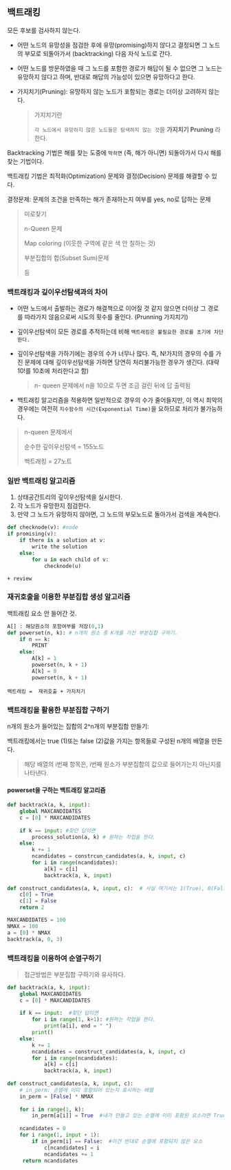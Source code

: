 ## 백트래킹



모든 후보를 검사하지 않는다.

* 어떤 노드의 유망성을 점검한 후에 유망(promising)하지 않다고 결정되면 그 노드의 부모로 되돌아가서 (backtracking) 다음 자식 노드로 간다.
* 어떤 노드를 방문하였을 때 그 노드를 포함한 경로가 해답이 될 수 없으면 그 노드는 유망하지 않다고 하며, 반대로 해답의 가능성이 있으면 유망하다고 한다.
* 가지치기(Pruning): 유망하지 않는 노드가 포함되는 경로는 더이상 고려하지 않는다.

  > 가지치기란
  >
  > `각 노드에서 유망하지 않은 노드들은 탐색하지 않는 것`을 **가지치기 Pruning** 라 한다.



Backtracking 기법은 해를 찾는 도중에 `막히면` (즉, 해가 아니면) 되돌아가서 다시 해를 찾는 기법이다.

백트래킹 기법은 최적화(Optimization) 문제와 결정(Decision) 문제를 해결할 수 있다.

결정문제: 문제의 조건을 만족하는 해가 존재하는지 여부를 yes, no로 답하는 문제

> 미로찾기
>
> n-Queen 문제
>
> Map coloring (이웃한 구역에 같은 색 안 칠하는 것)
>
> 부분집합의 합(Subset Sum)문제 
>
> 등



### 백트래킹과 깊이우선탐색과의 차이

* 어떤 노드에서 출발하는 경로가 해결책으로 이어질 것 같지 않으면 더이상 그 경로를 따라가지 않음으로써 시도의 횟수를 줄인다. (Prunning 가지치기)

* 깊이우선탐색이 모든 경로를 추적하는데 비해 `백트래킹은 불필요한 경로를 초기에 차단한다.`

* 깊이우선탐색을 가하기에는 경우의 수가 너무나 많다. 즉, N!가지의 경우의 수를 가진 문제에 대해 깊이우선탐색을 가하면 당연히 처리불가능한 경우가 생긴다. (대략 10!를 10초에 처리한다고 함)

  > n- queen 문제에서 n을 10으로 두면 조금 걸린 뒤에 답 출력됨

* 백트래킹 알고리즘을 적용하면 일반적으로 경우의 수가 줄어들지만, 이 역시 최악의 경우에는 여전히 `지수함수의 시간(Exponential Time)`을 요하므로 처리가 불가능하다.

> n-queen 문제에서
>
> 순수한 깊이우선탐색 = 155노드
>
> 백트래킹 = 27노트





### 일반 백트래킹 알고리즘

1. 상태공간트리의 깊이우선탐색을 실시한다.
2. 각 노드가 유망한지 점검한다.
3. 만약 그 노드가 유망하지 않아면, 그 노드의 부모노드로 돌아가서 검색을 계속한다.

```python
def checknode(v): #node
if promising(v):
    if there is a solution at v:
        write the solution
    else:
        for u in each child of v:
            checknode(u)
```





`+ review`

### 재귀호출을 이용한 부분집합 생성 알고리즘

백트래킹 요소 안 들어간 것.

```python
A[] : 해당원소의 포함여부를 저장(0,1)
def powerset(n, k): # n개의 원소 중 K개를 가진 부분집합 구하기.
    if n == k:
        PRINT
    else:
        A[k] = 1
        powerset(n, k + 1)
        A[k] = 0
        powerset(n, k + 1)
```





`백트래킹 =  재귀호출 + 가지치기`

### 백트래킹을 활용한 부분집합 구하기

n개의 원소가 들어있는 집합의 2^n개의 부분집합 만들기: 

백트래킹에서는 true (1)또는 false (2)값을 가지는 항목들로 구성된 n개의 배열을 만든다. 

> 해당 배열의 i번째 항목은, i번째 원소가 부분집합의 값으로 들어가는지 아닌지를 나타낸다.



#### powerset을 구하는 백트래킹 알고리즘 

```python
def backtrack(a, k, input):
    global MAXCANDIDATES
    c = [0] * MAXCANDIDATES
    
    if k == input: #찾던 답이면 
        process_solution(a, k) # 원하는 작업을 한다.
    else:
        k += 1
        ncandidates = constrcun_candidates(a, k, input, c)
        for i in range(ncandidates):
            a[k] = c[i]
            backtrack(a, k, input)
            
def construct_candidates(a, k, input, c):  # 사실 여기서는 1(True), 0(False) 두 개라 이렇게 함수로 따로 뺄 필요는 없는데, 후보군을 둔다는 의미를 남기고 싶어서 만듬. 나중에 다른 코드에서 후보군이 2개가 아니라 많아져도 괜찮도록.
    c[0] = True
    c[1] = False
    return 2

MAXCANDIDATES = 100
NMAX = 100
a = [0] * NMAX
backtrack(a, 0, 3)
```





### 백트래킹을 이용하여 순열구하기

> 접근방법은 부분집합 구하기와 유사하다.

```python
def backtrack(a, k, input):
    global MAXCANDIDATES
    c = [0] * MAXCANDIDATES
    
    if k == input:  #찾던 답이면
        for i in range(1, k+1): #원하는 작업을 한다.
            print(a[i], end = " ")
        print()
    else:
        k += 1
        ncandidates = construct_candidates(a, k, input, c)
        for i in range(ncandidates):
            a[k] = c[i]
            backtrack(a, k, input)
            
def construct_candidates(a, k, input, c):
    # in_perm: 순열에 이미 포함되어 있는지 표시하는 배열
    in_perm = [False] * NMAX
    
    for i in range(1, k): 
        in_perm[a[i]] = True  #내가 만들고 있는 순열에 이미 포함된 요소라면 True 표시를 해라.
    
    ncandidates = 0
    for i range(1, input + 1):
        if in_perm[i] == False:  #이건 반대로 순열에 포함되지 않은 요소
            c[ncandidates] = i
            ncandidates += 1
     return ncandidates
```



